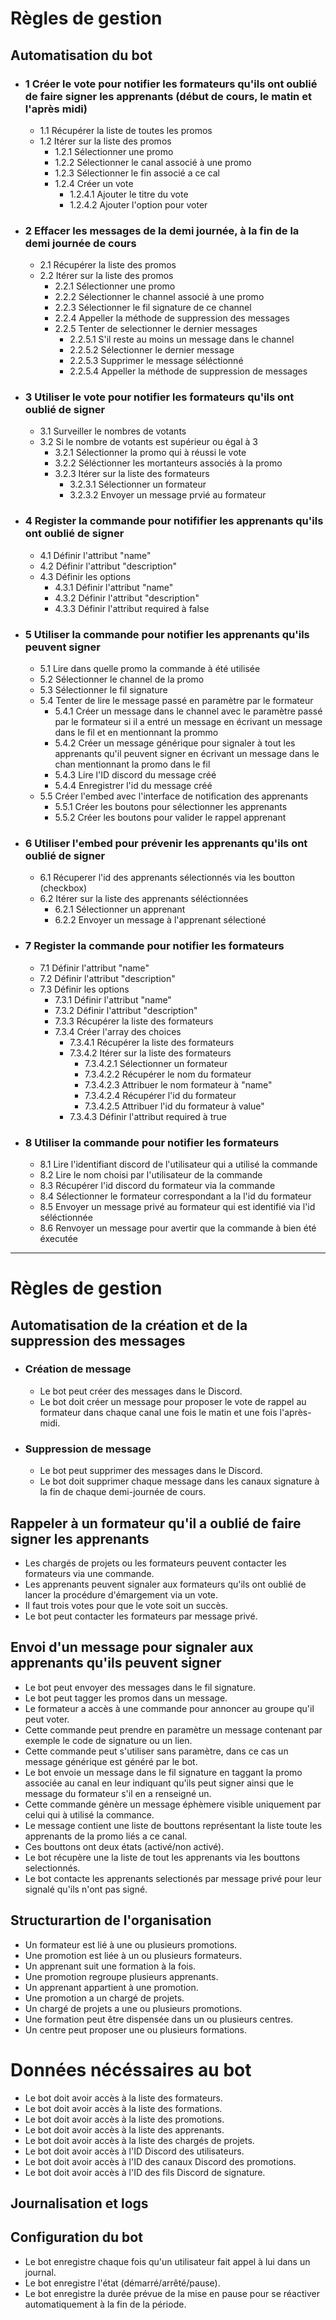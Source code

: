 # Règles de gestion

## Automatisation du bot
- ### 1 Créer le vote pour notifier les formateurs qu'ils ont oublié de faire signer les apprenants (début de cours, le matin et l'après midi)
    - 1.1 Récupérer la liste de toutes les promos
    - 1.2 Itérer sur la liste des promos
        - 1.2.1 Sélectionner une promo
        - 1.2.2 Sélectionner le canal associé à une promo
        - 1.2.3 Sélectionner le fin associé a ce cal
        - 1.2.4 Créer un vote
            - 1.2.4.1 Ajouter le titre du vote
            - 1.2.4.2 Ajouter l'option pour voter

- ### 2 Effacer les messages de la demi journée, à la fin de la demi journée de cours
    - 2.1 Récupérer la liste des promos
    - 2.2 Itérer sur la liste des promos
        - 2.2.1 Sélectionner une promo
        - 2.2.2 Sélectionner le channel associé à une promo
        - 2.2.3 Sélectionner le fil signature de ce channel
        - 2.2.4 Appeller la méthode de suppression des messages
        - 2.2.5 Tenter de selectionner le dernier messages
            - 2.2.5.1 S'il reste au moins un message dans le channel
            - 2.2.5.2 Sélectionner le dernier message
            - 2.2.5.3 Supprimer le message séléctionné
            - 2.2.5.4 Appeller la méthode de suppression de messages

- ### 3 Utiliser le vote pour notifier les formateurs qu'ils ont oublié de signer
    - 3.1 Surveiller le nombres de votants
    - 3.2 Si le nombre de votants est supérieur ou égal à 3
        - 3.2.1 Sélectionner la promo qui à réussi le vote
        - 3.2.2 Séléctionner les mortanteurs associés à la promo
        - 3.2.3 Itérer sur la liste des formateurs
            - 3.2.3.1 Sélectionner un formateur
            - 3.2.3.2 Envoyer un message prvié au formateur

- ### 4 Register la commande pour notififier les apprenants qu'ils ont oublié de signer
    - 4.1 Définir l'attribut "name"
    - 4.2 Définir l'attribut "description"
    - 4.3 Définir les options
        - 4.3.1 Définir l'attribut "name"
        - 4.3.2 Définir l'attribut "description"
        - 4.3.3 Définir l'attribut required à false

- ### 5 Utiliser la commande pour notifier les apprenants qu'ils peuvent signer
    - 5.1 Lire dans quelle promo la commande à été utilisée
    - 5.2 Sélectionner le channel de la promo 
    - 5.3 Sélectionner le fil signature
    - 5.4 Tenter de lire le message passé en paramètre par le formateur
         - 5.4.1 Créer un message dans le channel avec le paramètre passé par le formateur si il a entré un message en écrivant un message dans le fil et en mentionnant la prommo
         - 5.4.2 Créer un message générique pour signaler à tout les apprenants qu'il peuvent signer en écrivant un message dans le chan mentionnant la promo dans le fil
         - 5.4.3 Lire l'ID discord du message créé
         - 5.4.4 Enregistrer l'id du message créé
    - 5.5 Créer l'embed avec l'interface de notification des apprenants
        - 5.5.1 Créer les boutons pour sélectionner les apprenants
        - 5.5.2 Créer les boutons pour valider le rappel apprenant

- ### 6 Utiliser l'embed pour prévenir les apprenants qu'ils ont oublié de signer
    - 6.1 Récuperer l'id des apprenants sélectionnés via les boutton (checkbox)
    - 6.2 Itérer sur la liste des apprenants séléctionnées
        - 6.2.1 Sélectionner un apprenant
        - 6.2.2 Envoyer un message à l'apprenant sélectioné

- ### 7 Register la commande pour notifier les formateurs
    - 7.1 Définir l'attribut "name"
    - 7.2 Définir l'attribut "description"
    - 7.3 Définir les options
        - 7.3.1 Définir l'attribut "name"
        - 7.3.2 Définir l'attribut "description"
        - 7.3.3 Récupérer la liste des formateurs
        - 7.3.4 Créer l'array des choices
            - 7.3.4.1 Récupérer la liste des formateurs
            - 7.3.4.2 Itérer sur la liste des formateurs
                - 7.3.4.2.1 Sélectionner un formateur
                - 7.3.4.2.2 Récupérer le nom du formateur
                - 7.3.4.2.3 Attribuer le nom formateur à "name"
                - 7.3.4.2.4 Récupérer l'id du formateur
                - 7.3.4.2.5 Attribuer l'id du formateur à value"
            - 7.3.4.3 Définir l'attribut required à true

- ### 8 Utiliser la commande pour notifier les formateurs
    - 8.1 Lire l'identifiant discord de l'utilisateur qui a utilisé la commande
    - 8.2 Lire le nom choisi par l'utilisateur de la commande
    - 8.3 Récupérer l'id discord du formateur via la commande
    - 8.4 Sélectionner le formateur correspondant a la l'id du formateur
    - 8.5 Envoyer un message privé au formateur qui est identifié via l'id séléctionnée
    - 8.6 Renvoyer un message pour avertir que la commande à bien été éxecutée
-----


# Règles de gestion

## Automatisation de la création et de la suppression des messages
- ### Création de message
    - Le bot peut créer des messages dans le Discord.
    - Le bot doit créer un message pour proposer le vote de rappel au formateur dans chaque canal une fois le matin et une fois l'après-midi. 

- ### Suppression de message
    - Le bot peut supprimer des messages dans le Discord.
    - Le bot doit supprimer chaque message dans les canaux signature à la fin de chaque demi-journée de cours.

## Rappeler à un formateur qu'il a oublié de faire signer les apprenants
- Les chargés de projets ou les formateurs peuvent contacter les formateurs via une commande.  
- Les apprenants peuvent signaler aux formateurs qu'ils ont oublié de lancer la procédure d'émargement via un vote. 
- Il faut trois votes pour que le vote soit un succès.
- Le bot peut contacter les formateurs par message privé.

## Envoi d'un message pour signaler aux apprenants qu'ils peuvent signer
- Le bot peut envoyer des messages dans le fil signature.
- Le bot peut tagger les promos dans un message.
- Le formateur a accès à une commande pour annoncer au groupe qu'il peut voter.
- Cette commande peut prendre en paramètre un message contenant par exemple le code de signature ou un lien.
- Cette commande peut s'utiliser sans paramètre, dans ce cas un message générique est généré par le bot.
- Le bot envoie un message dans le fil signature en taggant la promo associée au canal en leur indiquant qu'ils peut signer ainsi que le message du formateur s'il en a renseigné un.
- Cette commande génère un message éphèmere visible uniquement par celui qui à utilisé la commance.
- Le message contient une liste de bouttons représentant la liste toute les apprenants de la promo liés a ce canal.
- Ces bouttons ont deux états (activé/non activé).
- Le bot récupère une la liste de tout les apprenants via les bouttons selectionnés.
- Le bot contacte les apprenants selectionés par message privé pour leur signalé qu'ils n'ont pas signé.

## Structurartion de l'organisation

- Un formateur est lié à une ou plusieurs promotions.  
- Une promotion est liée à un ou plusieurs formateurs.  
- Un apprenant suit une formation à la fois.  
- Une promotion regroupe plusieurs apprenants.  
- Un apprenant appartient à une promotion.  
- Une promotion a un chargé de projets.  
- Un chargé de projets a une ou plusieurs promotions.  
- Une formation peut être dispensée dans un ou plusieurs centres.  
- Un centre peut proposer une ou plusieurs formations. 

# Données nécéssaires au bot
- Le bot doit avoir accès à la liste des formateurs.  
- Le bot doit avoir accès à la liste des formations.  
- Le bot doit avoir accès à la liste des promotions.  
- Le bot doit avoir accès à la liste des apprenants.  
- Le bot doit avoir accès à la liste des chargés de projets.  
- Le bot doit avoir accès à l'ID Discord des utilisateurs.  
- Le bot doit avoir accès à l'ID des canaux Discord des promotions.  
- Le bot doit avoir accès à l'ID des fils Discord de signature.  

## Journalisation et logs

## Configuration du bot

- Le bot enregistre chaque fois qu'un utilisateur fait appel à lui dans un journal.  
- Le bot enregistre l'état (démarré/arrêté/pause).
- Le bot enregistre la durée prévue de la mise en pause pour se réactiver automatiquement à la fin de la période.

